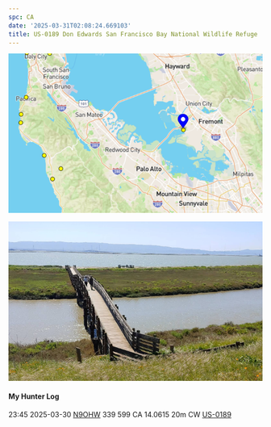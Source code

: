 ```yaml
---
spc: CA
date: '2025-03-31T02:08:24.669103'
title: US-0189 Don Edwards San Francisco Bay National Wildlife Refuge
---
```


![pasted_image.png](/static/pasted_image_0035.png)


![pasted_image001.png](/static/pasted_image001_0029.png)

#### My Hunter Log
23:45    2025-03-30    [N9OHW](https://qrz.com/db/N9OHW)    339    599    CA    14.0615    20m    CW    [US-0189](https://pota.app/#/park/US-0189)